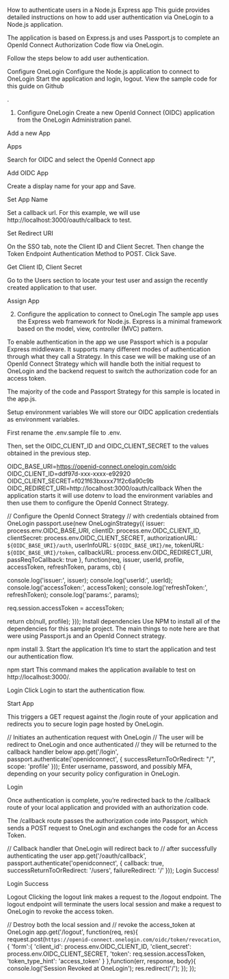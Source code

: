 How to authenticate users in a Node.js Express app
This guide provides detailed instructions on how to add user authentication via OneLogin to a Node.js application.

The application is based on Express.js and uses Passport.js to complete an OpenId Connect Authorization Code flow via OneLogin.

Follow the steps below to add user authentication.

Configure OneLogin
Configure the Node.js application to connect to OneLogin
Start the application and login, logout.
View the sample code for this guide on Github

.

1. Configure OneLogin
Create a new OpenId Connect (OIDC) application from the OneLogin Administration panel.

Add a new App

Apps

Search for OIDC and select the OpenId Connect app

Add OIDC App

Create a display name for your app and Save.

Set App Name

Set a callback url. For this example, we will use http://localhost:3000/oauth/callback to test.

Set Redirect URI

On the SSO tab, note the Client ID and Client Secret. Then change the Token Endpoint Authentication Method to POST. Click Save.

Get Client ID, Client Secret

Go to the Users section to locate your test user and assign the recently created application to that user.

Assign App

2. Configure the application to connect to OneLogin
The sample app uses the Express web framework for Node.js. Express is a minimal framework based on the model, view, controller (MVC) pattern.

To enable authentication in the app we use Passport which is a popular Express middleware. It supports many different modes of authentication through what they call a Strategy. In this case we will be making use of an OpenId Connect Strategy which will handle both the initial request to OneLogin and the backend request to switch the authorization code for an access token.

The majority of the code and Passport Strategy for this sample is located in the app.js.

Setup environment variables
We will store our OIDC application credentials as environment variables.

First rename the .env.sample file to .env.

Then, set the OIDC_CLIENT_ID and OIDC_CLIENT_SECRET to the values obtained in the previous step.


OIDC_BASE_URI=https://openid-connect.onelogin.com/oidc
OIDC_CLIENT_ID=ddf97d-xxx-xxxx-e92920
OIDC_CLIENT_SECRET=f021f63bxxxx71f2c6a90c9b
OIDC_REDIRECT_URI=http://localhost:3000/oauth/callback
When the application starts it will use dotenv to load the environment variables and then use them to configure the OpenId Connect Strategy.


// Configure the OpenId Connect Strategy
// with credentials obtained from OneLogin
passport.use(new OneLoginStrategy({
  issuer: process.env.OIDC_BASE_URI,
  clientID: process.env.OIDC_CLIENT_ID,
  clientSecret: process.env.OIDC_CLIENT_SECRET,
  authorizationURL: `${OIDC_BASE_URI}/auth`,
  userInfoURL: `${OIDC_BASE_URI}/me`,
  tokenURL: `${OIDC_BASE_URI}/token`,
  callbackURL: process.env.OIDC_REDIRECT_URI,
  passReqToCallback: true
},
function(req, issuer, userId, profile, accessToken, refreshToken, params, cb) {

  console.log('issuer:', issuer);
  console.log('userId:', userId);
  console.log('accessToken:', accessToken);
  console.log('refreshToken:', refreshToken);
  console.log('params:', params);

  req.session.accessToken = accessToken;

  return cb(null, profile);
}));
Install dependencies
Use NPM to install all of the dependencies for this sample project. The main things to note here are that were using Passport.js and an OpenId Connect strategy.


npm install
3. Start the application
It’s time to start the application and test our authentication flow.


npm start
This command makes the application available to test on http://localhost:3000/.

Login
Click Login to start the authentication flow.

Start App

This triggers a GET request against the /login route of your application and redirects you to secure login page hosted by OneLogin.


// Initiates an authentication request with OneLogin
// The user will be redirect to OneLogin and once authenticated
// they will be returned to the callback handler below
app.get('/login', passport.authenticate('openidconnect', {
  successReturnToOrRedirect: "/",
  scope: 'profile'
}));
Enter username, password, and possibly MFA, depending on your security policy configuration in OneLogin.

Login

Once authentication is complete, you’re redirected back to the /callback route of your local application and provided with an authorization code.

The /callback route passes the authorization code into Passport, which sends a POST request to OneLogin and exchanges the code for an Access Token.


// Callback handler that OneLogin will redirect back to
// after successfully authenticating the user
app.get('/oauth/callback', passport.authenticate('openidconnect', {
  callback: true,
  successReturnToOrRedirect: '/users',
  failureRedirect: '/'
}));
Login Success!

Login Success

Logout
Clicking the logout link makes a request to the /logout endpoint. The logout endpoint will terminate the users local session and make a request to OneLogin to revoke the access token.


// Destroy both the local session and
// revoke the access_token at OneLogin
app.get('/logout', function(req, res){
  request.post(`https://openid-connect.onelogin.com/oidc/token/revocation`, {
    'form':{
      'client_id': process.env.OIDC_CLIENT_ID,
      'client_secret': process.env.OIDC_CLIENT_SECRET,
      'token': req.session.accessToken,
      'token_type_hint': 'access_token'
    }
  },function(err, response, body){
    console.log('Session Revoked at OneLogin');
    res.redirect('/');
  });
});
